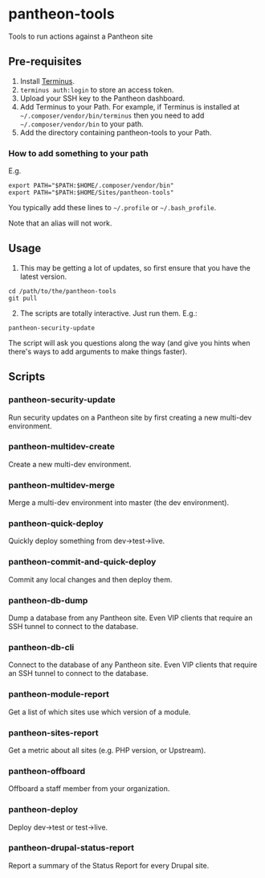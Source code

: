 # pantheon-tools
Tools to run actions against a Pantheon site

## Pre-requisites
1. Install [Terminus](https://github.com/pantheon-systems/terminus).
2. `terminus auth:login` to store an access token.
3. Upload your SSH key to the Pantheon dashboard.
4. Add Terminus to your Path.  For example, if Terminus is installed at `~/.composer/vendor/bin/terminus` then you need to add `~/.composer/vendor/bin` to your path.
5. Add the directory containing pantheon-tools to your Path.

### How to add something to your path
  E.g.

```
export PATH="$PATH:$HOME/.composer/vendor/bin"
export PATH="$PATH:$HOME/Sites/pantheon-tools"
```

You typically add these lines to `~/.profile` or `~/.bash_profile`.

Note that an alias will not work.

## Usage
1. This may be getting a lot of updates, so first ensure that you have the latest version.
```
cd /path/to/the/pantheon-tools
git pull
```
2. The scripts are totally interactive.  Just run them.  E.g.:
```
pantheon-security-update
```

The script will ask you questions along the way (and give you hints when there's ways to add arguments to make things faster).

## Scripts

### pantheon-security-update

Run security updates on a Pantheon site by first creating a new multi-dev environment.

### pantheon-multidev-create

Create a new multi-dev environment.

### pantheon-multidev-merge

Merge a multi-dev environment into master (the dev environment).

### pantheon-quick-deploy

Quickly deploy something from dev->test->live.

### pantheon-commit-and-quick-deploy

Commit any local changes and then deploy them.

### pantheon-db-dump

Dump a database from any Pantheon site.  Even VIP clients that require an SSH tunnel to connect to the database.

### pantheon-db-cli

Connect to the database of any Pantheon site.  Even VIP clients that require an SSH tunnel to connect to the database.

### pantheon-module-report

Get a list of which sites use which version of a module.

### pantheon-sites-report

Get a metric about all sites (e.g. PHP version, or Upstream).

### pantheon-offboard

Offboard a staff member from your organization.

### pantheon-deploy

Deploy dev->test or test->live.

### pantheon-drupal-status-report

Report a summary of the Status Report for every Drupal site.
